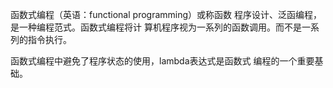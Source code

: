 函数式编程（英语：functional programming）或称函数
程序设计、泛函编程，是一种编程范式。函数式编程将计
算机程序视为一系列的函数调用。而不是一系列的指令执行。  

函数式编程中避免了程序状态的使用，lambda表达式是函数式
编程的一个重要基础。